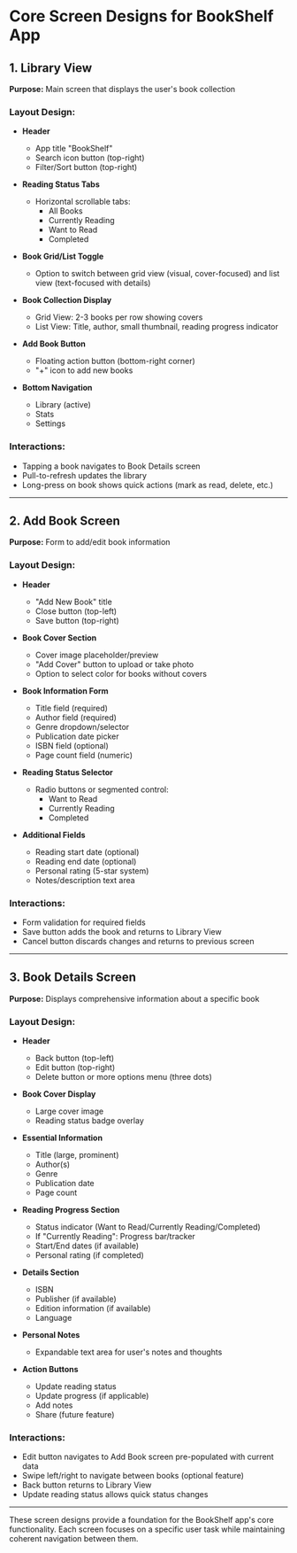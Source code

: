# Core Screen Designs for BookShelf App

## 1. Library View

**Purpose:** Main screen that displays the user's book collection

### Layout Design:
- **Header**
  - App title "BookShelf" 
  - Search icon button (top-right)
  - Filter/Sort button (top-right)

- **Reading Status Tabs**
  - Horizontal scrollable tabs:
    - All Books
    - Currently Reading
    - Want to Read
    - Completed

- **Book Grid/List Toggle**
  - Option to switch between grid view (visual, cover-focused) and list view (text-focused with details)

- **Book Collection Display**
  - Grid View: 2-3 books per row showing covers
  - List View: Title, author, small thumbnail, reading progress indicator

- **Add Book Button**
  - Floating action button (bottom-right corner)
  - "+" icon to add new books

- **Bottom Navigation**
  - Library (active)
  - Stats
  - Settings

### Interactions:
- Tapping a book navigates to Book Details screen
- Pull-to-refresh updates the library
- Long-press on book shows quick actions (mark as read, delete, etc.)

---

## 2. Add Book Screen

**Purpose:** Form to add/edit book information

### Layout Design:
- **Header**
  - "Add New Book" title
  - Close button (top-left)
  - Save button (top-right)

- **Book Cover Section**
  - Cover image placeholder/preview
  - "Add Cover" button to upload or take photo
  - Option to select color for books without covers

- **Book Information Form**
  - Title field (required)
  - Author field (required)
  - Genre dropdown/selector
  - Publication date picker
  - ISBN field (optional)
  - Page count field (numeric)

- **Reading Status Selector**
  - Radio buttons or segmented control:
    - Want to Read
    - Currently Reading
    - Completed

- **Additional Fields**
  - Reading start date (optional)
  - Reading end date (optional)
  - Personal rating (5-star system)
  - Notes/description text area

### Interactions:
- Form validation for required fields
- Save button adds the book and returns to Library View
- Cancel button discards changes and returns to previous screen

---

## 3. Book Details Screen

**Purpose:** Displays comprehensive information about a specific book

### Layout Design:
- **Header**
  - Back button (top-left)
  - Edit button (top-right)
  - Delete button or more options menu (three dots)

- **Book Cover Display**
  - Large cover image
  - Reading status badge overlay

- **Essential Information**
  - Title (large, prominent)
  - Author(s)
  - Genre
  - Publication date
  - Page count

- **Reading Progress Section**
  - Status indicator (Want to Read/Currently Reading/Completed)
  - If "Currently Reading": Progress bar/tracker
  - Start/End dates (if available)
  - Personal rating (if completed)

- **Details Section**
  - ISBN
  - Publisher (if available)
  - Edition information (if available)
  - Language

- **Personal Notes**
  - Expandable text area for user's notes and thoughts

- **Action Buttons**
  - Update reading status
  - Update progress (if applicable)
  - Add notes
  - Share (future feature)

### Interactions:
- Edit button navigates to Add Book screen pre-populated with current data
- Swipe left/right to navigate between books (optional feature)
- Back button returns to Library View
- Update reading status allows quick status changes

---

These screen designs provide a foundation for the BookShelf app's core functionality. Each screen focuses on a specific user task while maintaining coherent navigation between them.